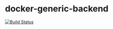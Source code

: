# docker-generic-backend
[![Build Status](https://api.travis-ci.org/javimudi/docker-generic-backend.png?branch=master)](https://travis-ci.org/javimudi/docker-generic-backend)
